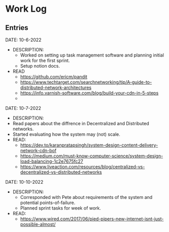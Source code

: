  # Work Log

 ## Entries

 DATE: 10-6-2022

 - DESCRIPTION:
   - Worked on setting up task management software and planning initial work for the first sprint.
   - Setup notion docs.
 - READ
   - https://github.com/ericm/pandit
   - https://www.techtarget.com/searchnetworking/tip/A-guide-to-distributed-network-architectures
   - https://info.varnish-software.com/blog/build-your-cdn-in-5-steps
   -

 DATE: 10-7-2022

 - DESCRIPTION:
 - Read papers about the diffrence in Decentralized and Distributed networks.
 - Started evaluating how the system may (not) scale.
 - READ:
   - https://dev.to/karanpratapsingh/system-design-content-delivery-network-cdn-bof
   - https://medium.com/must-know-computer-science/system-design-load-balancing-1c2e7675fc27
   - https://www.liveaction.com/resources/blog/centralized-vs-decentralized-vs-distributed-networks

 DATE: 10-10-2022

 - DESCRIPTION:
   - Corresponded with Pete about requirements of the system and potential points-of-failure.
   - Planned sprint tasks for week of work.
 - READ:
   - https://www.wired.com/2017/06/pied-pipers-new-internet-isnt-just-possible-almost/
